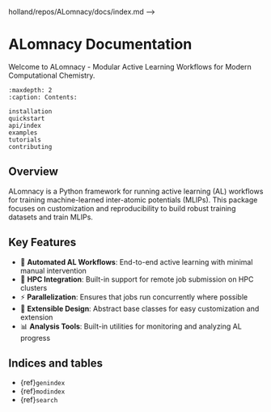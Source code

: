 holland/repos/ALomnacy/docs/index.md -->
# ALomnacy Documentation

Welcome to ALomnacy - Modular Active Learning Workflows for Modern Computational Chemistry.

```{toctree}
:maxdepth: 2
:caption: Contents:

installation
quickstart
api/index
examples
tutorials
contributing
```

## Overview

ALomnacy is a Python framework for running active learning (AL) workflows for training machine-learned inter-atomic potentials (MLIPs). This package focuses on customization and reproducibility to build robust training datasets and train MLIPs.

## Key Features

- 🚀 **Automated AL Workflows**: End-to-end active learning with minimal manual intervention
- 🔧 **HPC Integration**: Built-in support for remote job submission on HPC clusters
- ⚡ **Parallelization**: Ensures that jobs run concurrently where possible
- 🔄 **Extensible Design**: Abstract base classes for easy customization and extension
- 📊 **Analysis Tools**: Built-in utilities for monitoring and analyzing AL progress

## Indices and tables

- {ref}`genindex`
- {ref}`modindex`
- {ref}`search`
